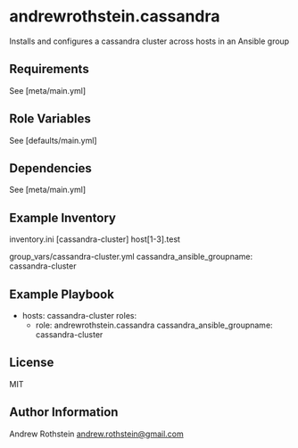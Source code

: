 andrewrothstein.cassandra
=========================

Installs and configures a cassandra cluster across hosts in an Ansible group

Requirements
------------

See [meta/main.yml]

Role Variables
--------------

See [defaults/main.yml]

Dependencies
------------

See [meta/main.yml]

Example Inventory
-----------------
inventory.ini
[cassandra-cluster]
host[1-3].test

group_vars/cassandra-cluster.yml
cassandra_ansible_groupname: cassandra-cluster

Example Playbook
----------------

- hosts: cassandra-cluster
  roles:
    - role: andrewrothstein.cassandra
      cassandra_ansible_groupname: cassandra-cluster

License
-------

MIT

Author Information
------------------

Andrew Rothstein andrew.rothstein@gmail.com
